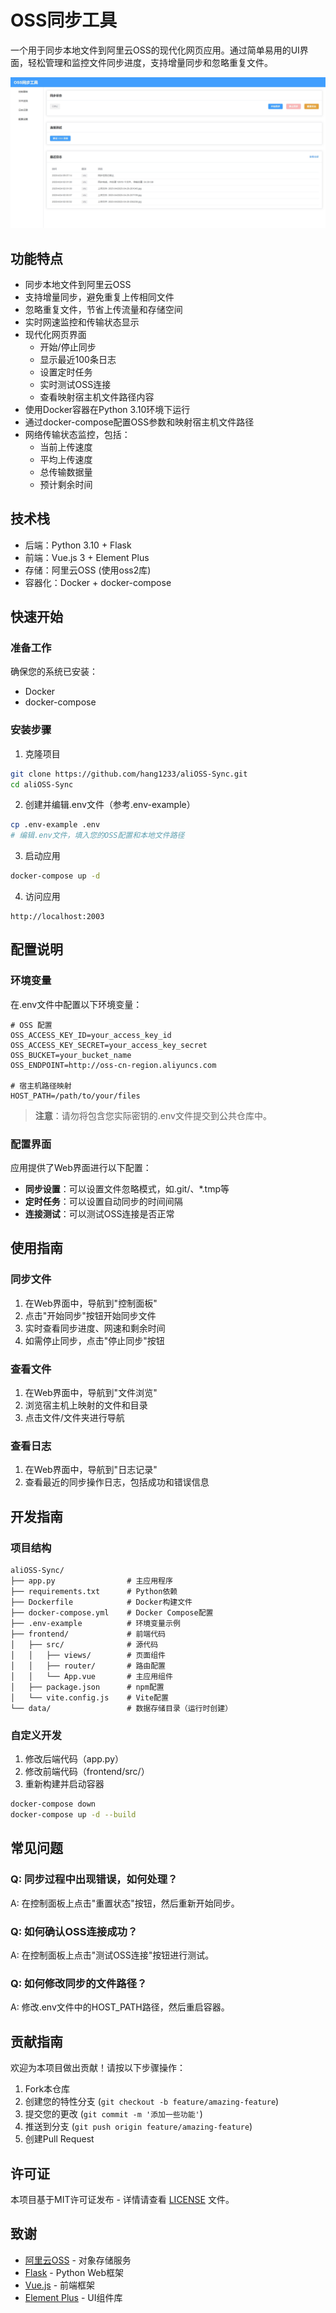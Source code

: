 # OSS同步工具

一个用于同步本地文件到阿里云OSS的现代化网页应用。通过简单易用的UI界面，轻松管理和监控文件同步进度，支持增量同步和忽略重复文件。

![OSS同步工具控制面板](screenshots/dashboard.png)

## 功能特点

- 同步本地文件到阿里云OSS
- 支持增量同步，避免重复上传相同文件
- 忽略重复文件，节省上传流量和存储空间
- 实时网速监控和传输状态显示
- 现代化网页界面
  - 开始/停止同步
  - 显示最近100条日志
  - 设置定时任务
  - 实时测试OSS连接
  - 查看映射宿主机文件路径内容
- 使用Docker容器在Python 3.10环境下运行
- 通过docker-compose配置OSS参数和映射宿主机文件路径
- 网络传输状态监控，包括：
  - 当前上传速度
  - 平均上传速度
  - 总传输数据量
  - 预计剩余时间

## 技术栈

- 后端：Python 3.10 + Flask
- 前端：Vue.js 3 + Element Plus
- 存储：阿里云OSS (使用oss2库)
- 容器化：Docker + docker-compose

## 快速开始

### 准备工作

确保您的系统已安装：
- Docker
- docker-compose

### 安装步骤

1. 克隆项目
```bash
git clone https://github.com/hang1233/aliOSS-Sync.git
cd aliOSS-Sync
```

2. 创建并编辑.env文件（参考.env-example）
```bash
cp .env-example .env
# 编辑.env文件，填入您的OSS配置和本地文件路径
```

3. 启动应用
```bash
docker-compose up -d
```

4. 访问应用
```
http://localhost:2003
```

## 配置说明

### 环境变量

在.env文件中配置以下环境变量：

```
# OSS 配置
OSS_ACCESS_KEY_ID=your_access_key_id
OSS_ACCESS_KEY_SECRET=your_access_key_secret
OSS_BUCKET=your_bucket_name
OSS_ENDPOINT=http://oss-cn-region.aliyuncs.com

# 宿主机路径映射
HOST_PATH=/path/to/your/files
```

> **注意**：请勿将包含您实际密钥的.env文件提交到公共仓库中。

### 配置界面

应用提供了Web界面进行以下配置：

- **同步设置**：可以设置文件忽略模式，如.git/、*.tmp等
- **定时任务**：可以设置自动同步的时间间隔
- **连接测试**：可以测试OSS连接是否正常

## 使用指南

### 同步文件

1. 在Web界面中，导航到"控制面板"
2. 点击"开始同步"按钮开始同步文件
3. 实时查看同步进度、网速和剩余时间
4. 如需停止同步，点击"停止同步"按钮

### 查看文件

1. 在Web界面中，导航到"文件浏览"
2. 浏览宿主机上映射的文件和目录
3. 点击文件/文件夹进行导航

### 查看日志

1. 在Web界面中，导航到"日志记录"
2. 查看最近的同步操作日志，包括成功和错误信息

## 开发指南

### 项目结构

```
aliOSS-Sync/
├── app.py                # 主应用程序
├── requirements.txt      # Python依赖
├── Dockerfile            # Docker构建文件
├── docker-compose.yml    # Docker Compose配置
├── .env-example          # 环境变量示例
├── frontend/             # 前端代码
│   ├── src/              # 源代码
│   │   ├── views/        # 页面组件
│   │   ├── router/       # 路由配置
│   │   └── App.vue       # 主应用组件
│   ├── package.json      # npm配置
│   └── vite.config.js    # Vite配置
└── data/                 # 数据存储目录（运行时创建）
```

### 自定义开发

1. 修改后端代码（app.py）
2. 修改前端代码（frontend/src/）
3. 重新构建并启动容器
```bash
docker-compose down
docker-compose up -d --build
```

## 常见问题

### Q: 同步过程中出现错误，如何处理？
A: 在控制面板上点击"重置状态"按钮，然后重新开始同步。

### Q: 如何确认OSS连接成功？
A: 在控制面板上点击"测试OSS连接"按钮进行测试。

### Q: 如何修改同步的文件路径？
A: 修改.env文件中的HOST_PATH路径，然后重启容器。

## 贡献指南

欢迎为本项目做出贡献！请按以下步骤操作：

1. Fork本仓库
2. 创建您的特性分支 (`git checkout -b feature/amazing-feature`)
3. 提交您的更改 (`git commit -m '添加一些功能'`)
4. 推送到分支 (`git push origin feature/amazing-feature`)
5. 创建Pull Request

## 许可证

本项目基于MIT许可证发布 - 详情请查看 [LICENSE](LICENSE) 文件。

## 致谢

- [阿里云OSS](https://www.aliyun.com/product/oss) - 对象存储服务
- [Flask](https://flask.palletsprojects.com/) - Python Web框架
- [Vue.js](https://vuejs.org/) - 前端框架
- [Element Plus](https://element-plus.org/) - UI组件库 